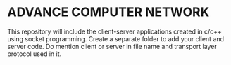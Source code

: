 # ADVANCE COMPUTER NETWORK 

This repository will include the client-server applications created in c/c++ using socket programming.
Create a separate folder to add your client and server code.
Do mention client or server in file name and transport layer protocol used in it.
